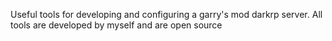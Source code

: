 Useful tools for developing and configuring a garry's mod darkrp server.
All tools are developed by myself and are open source
